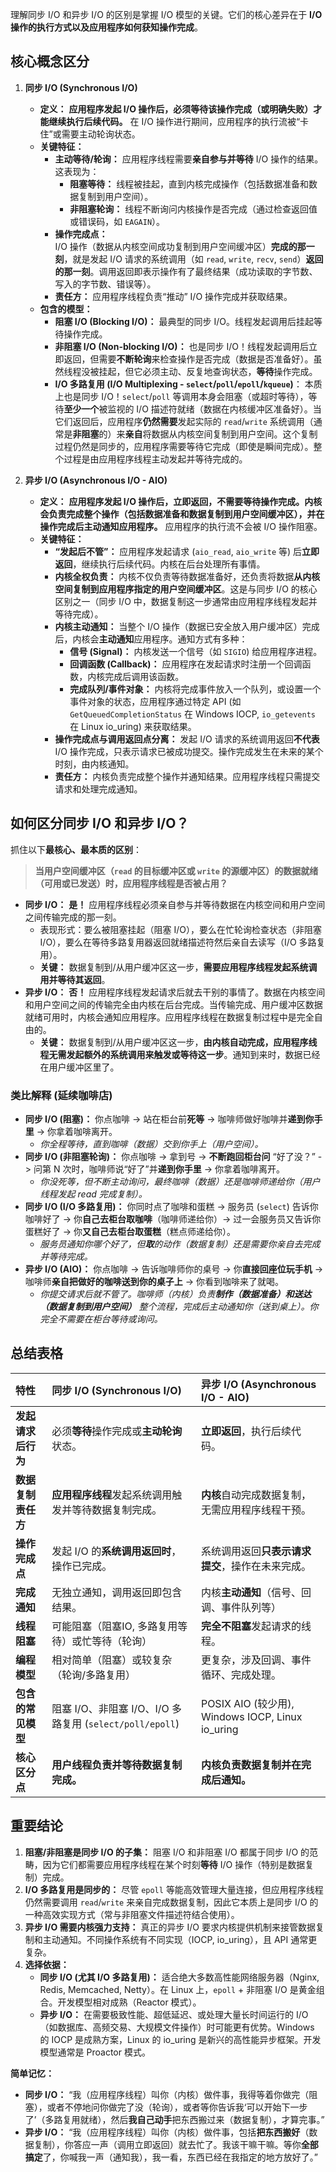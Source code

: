 

理解同步 I/O 和异步 I/O 的区别是掌握 I/O 模型的关键。它们的核心差异在于 **I/O 操作的执行方式以及应用程序如何获知操作完成**。

## 核心概念区分

1.  **同步 I/O (Synchronous I/O)**
    *   **定义：** **应用程序发起 I/O 操作后，必须等待该操作完成（或明确失败）才能继续执行后续代码。** 在 I/O 操作进行期间，应用程序的执行流被“卡住”或需要主动轮询状态。
    *   **关键特征：**
        *   **主动等待/轮询：** 应用程序线程需要**亲自参与并等待** I/O 操作的结果。这表现为：
            *   **阻塞等待：** 线程被挂起，直到内核完成操作（包括数据准备和数据复制到用户空间）。
            *   **非阻塞轮询：** 线程不断询问内核操作是否完成（通过检查返回值或错误码，如 `EAGAIN`）。
        *   **操作完成点：** I/O 操作（数据从内核空间成功复制到用户空间缓冲区）**完成的那一刻**，就是发起 I/O 请求的系统调用（如 `read`, `write`, `recv`, `send`）**返回的那一刻**。调用返回即表示操作有了最终结果（成功读取的字节数、写入的字节数、错误等）。
        *   **责任方：** 应用程序线程负责“推动” I/O 操作完成并获取结果。
    *   **包含的模型：**
        *   **阻塞 I/O (Blocking I/O)：** 最典型的同步 I/O。线程发起调用后挂起等待操作完成。
        *   **非阻塞 I/O (Non-blocking I/O)：** 也是同步 I/O！线程发起调用后立即返回，但需要**不断轮询**来检查操作是否完成（数据是否准备好）。虽然线程没被挂起，但它必须主动、反复地查询状态，**等待**操作完成。
        *   **I/O 多路复用 (I/O Multiplexing - `select`/`poll`/`epoll`/`kqueue`)**： 本质上也是同步 I/O！`select`/`poll` 等调用本身会阻塞（或超时等待），等待**至少一个**被监视的 I/O 描述符就绪（数据在内核缓冲区准备好）。当它们返回后，应用程序**仍然需要**发起实际的 `read`/`write` 系统调用（通常是**非阻塞**的）来**亲自**将数据从内核空间复制到用户空间。这个复制过程仍然是同步的，应用程序需要等待它完成（即使是瞬间完成）。整个过程是由应用程序线程主动发起并等待完成的。

2.  **异步 I/O (Asynchronous I/O - AIO)**
    *   **定义：** **应用程序发起 I/O 操作后，立即返回，不需要等待操作完成。内核会负责完成整个操作（包括数据准备和数据复制到用户空间缓冲区），并在操作完成后主动通知应用程序。** 应用程序的执行流不会被 I/O 操作阻塞。
    *   **关键特征：**
        *   **“发起后不管”：** 应用程序发起请求 (`aio_read`, `aio_write` 等) 后**立即返回**，继续执行后续代码。内核在后台处理所有事情。
        *   **内核全权负责：** 内核不仅负责等待数据准备好，还负责将数据**从内核空间复制到应用程序指定的用户空间缓冲区**。这是与同步 I/O 的核心区别之一（同步 I/O 中，数据复制这一步通常由应用程序线程发起并等待完成）。
        *   **内核主动通知：** 当整个 I/O 操作（数据已安全放入用户缓冲区）完成后，内核会**主动通知**应用程序。通知方式有多种：
            *   **信号 (Signal)：** 内核发送一个信号（如 `SIGIO`) 给应用程序进程。
            *   **回调函数 (Callback)：** 应用程序在发起请求时注册一个回调函数，内核完成后调用该函数。
            *   **完成队列/事件对象：** 内核将完成事件放入一个队列，或设置一个事件对象的状态，应用程序通过特定 API (如 `GetQueuedCompletionStatus` 在 Windows IOCP, `io_getevents` 在 Linux io_uring) 来获取结果。
        *   **操作完成点与调用返回点分离：** 发起 I/O 请求的系统调用返回**不代表** I/O 操作完成，只表示请求已被成功提交。操作完成发生在未来的某个时刻，由内核通知。
        *   **责任方：** 内核负责完成整个操作并通知结果。应用程序线程只需提交请求和处理完成通知。

## 如何区分同步 I/O 和异步 I/O？

抓住以下**最核心、最本质的区别**：

> **当用户空间缓冲区（`read` 的目标缓冲区或 `write` 的源缓冲区）的数据就绪（可用或已发送）时，应用程序线程是否被占用？**

*   **同步 I/O：** **是！** 应用程序线程必须亲自参与并等待数据在内核空间和用户空间之间传输完成的那一刻。
    *   表现形式：要么被阻塞挂起（阻塞 I/O），要么在忙轮询检查状态（非阻塞 I/O），要么在等待多路复用器返回就绪描述符然后亲自去读写（I/O 多路复用）。
    *   **关键：** 数据复制到/从用户缓冲区这一步，**需要应用程序线程发起系统调用并等待其返回**。
*   **异步 I/O：** **否！** 应用程序线程发起请求后就去干别的事情了。数据在内核空间和用户空间之间的传输完全由内核在后台完成。当传输完成、用户缓冲区数据就绪可用时，内核会通知应用程序。应用程序线程在数据复制过程中是完全自由的。
    *   **关键：** 数据复制到/从用户缓冲区这一步，**由内核自动完成，应用程序线程无需发起额外的系统调用来触发或等待这一步**。通知到来时，数据已经在用户缓冲区里了。

### 类比解释 (延续咖啡店)

*   **同步 I/O (阻塞)：** 你点咖啡 -> 站在柜台前**死等** -> 咖啡师做好咖啡并**递到你手里** -> 你拿着咖啡离开。
    *   *你全程等待，直到咖啡（数据）交到你手上（用户空间）。*
*   **同步 I/O (非阻塞轮询)：** 你点咖啡 -> 拿到号 -> **不断跑回柜台问** “好了没？” -> 问第 N 次时，咖啡师说“好了”并**递到你手里** -> 你拿着咖啡离开。
    *   *你没死等，但不断主动询问，最终咖啡（数据）还是咖啡师递给你（用户线程发起 read 完成复制）。*
*   **同步 I/O (I/O 多路复用)：** 你同时点了咖啡和蛋糕 -> 服务员 (`select`) 告诉你咖啡好了 -> 你**自己去柜台取咖啡**（咖啡师递给你）-> 过一会服务员又告诉你蛋糕好了 -> 你**又自己去柜台取蛋糕**（糕点师递给你）。
    *   *服务员通知你哪个好了，但**取**的动作（数据复制）还是需要你亲自去完成并等待完成。*
*   **异步 I/O (AIO)：** 你点咖啡 -> 告诉咖啡师你的桌号 -> 你**直接回座位玩手机** -> 咖啡师**亲自把做好的咖啡送到你的桌子上** -> 你看到咖啡来了就喝。
    *   *你提交请求后就不管了。咖啡师（内核）负责**制作（数据准备）和送达（数据复制到用户空间）** 整个流程，完成后主动通知你（送到桌上）。你完全不需要在柜台等待或询问。*

## 总结表格

| 特性                 | 同步 I/O (Synchronous I/O)       | 异步 I/O (Asynchronous I/O - AIO) |
| :------------------- | :---------------------------- | :---------------------------------- |
| **发起请求后行为**   | 必须**等待**操作完成或**主动轮询**状态。   | **立即返回**，执行后续代码。        |
| **数据复制责任方**   | **应用程序线程**发起系统调用触发并等待数据复制完成。| **内核**自动完成数据复制，无需应用程序线程干预。|
| **操作完成点**       | 发起 I/O 的**系统调用返回时**，操作已完成。 | 系统调用返回**只表示请求提交**，操作在未来完成。|
| **完成通知**         | 无独立通知，调用返回即包含结果。          | 内核**主动通知**（信号、回调、事件队列等）|
| **线程阻塞**         | 可能阻塞（阻塞IO, 多路复用等待）或忙等待（轮询）| **完全不阻塞**发起请求的线程。      |
| **编程模型**         | 相对简单（阻塞）或较复杂（轮询/多路复用） | 更复杂，涉及回调、事件循环、完成处理。     |
| **包含的常见模型**   | 阻塞 I/O、非阻塞 I/O、I/O 多路复用 (`select/poll/epoll`) | POSIX AIO (较少用), Windows IOCP, Linux io_uring |
| **核心区分点**   | **用户线程负责并等待数据复制完成。**       | **内核负责数据复制并在完成后通知。**        |

## 重要结论

1.  **阻塞/非阻塞是同步 I/O 的子集：** 阻塞 I/O 和非阻塞 I/O 都属于同步 I/O 的范畴，因为它们都需要应用程序线程在某个时刻**等待** I/O 操作（特别是数据复制）完成。
2.  **I/O 多路复用是同步的：** 尽管 `epoll` 等能高效管理大量连接，但应用程序线程仍然需要调用 `read`/`write` 来亲自完成数据复制，因此它本质上是同步 I/O 的一种高效实现方式（常与非阻塞文件描述符结合使用）。
3.  **异步 I/O 需要内核强力支持：** 真正的异步 I/O 要求内核提供机制来接管数据复制和主动通知。不同操作系统有不同实现（IOCP, io_uring），且 API 通常更复杂。
4.  **选择依据：**
    *   **同步 I/O (尤其 I/O 多路复用)：** 适合绝大多数高性能网络服务器（Nginx, Redis, Memcached, Netty）。在 Linux 上，`epoll` + 非阻塞 I/O 是黄金组合。开发模型相对成熟（Reactor 模式）。
    *   **异步 I/O：** 在需要极致性能、超低延迟、或处理大量长时间运行的 I/O（如数据库、高频交易、大规模文件操作）时可能更有优势。Windows 的 IOCP 是成熟方案，Linux 的 io_uring 是新兴的高性能异步框架。开发模型通常是 Proactor 模式。

**简单记忆：**

*   **同步 I/O：** “我（应用程序线程）叫你（内核）做件事，我得等着你做完（阻塞），或者不停地问你做完了没（轮询），或者等你告诉我‘可以开始下一步了’（多路复用就绪），然后**我自己动手**把东西搬过来（数据复制），才算完事。”
*   **异步 I/O：** “我（应用程序线程）叫你（内核）做件事，包括**把东西搬好**（数据复制），你答应一声（调用立即返回）就去忙了。我该干嘛干嘛。等你**全部搞定**了，你喊我一声（通知我），我一看，东西已经在我指定的地方放好了。”
